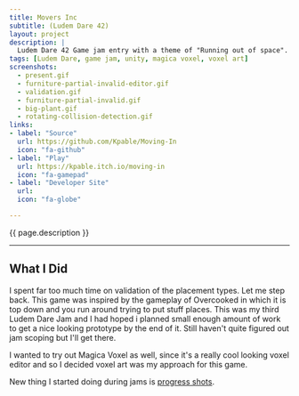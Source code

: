 ```yaml
---
title: Movers Inc
subtitle: (Ludem Dare 42)
layout: project
description: |
  Ludem Dare 42 Game jam entry with a theme of "Running out of space". An Overcooked inspired prototype in which you continuously get incoming packages and have to place as much as you can in the apartment.
tags: [Ludem Dare, game jam, unity, magica voxel, voxel art]
screenshots:
  - present.gif
  - furniture-partial-invalid-editor.gif
  - validation.gif
  - furniture-partial-invalid.gif
  - big-plant.gif
  - rotating-collision-detection.gif
links:
- label: "Source"
  url: https://github.com/Kpable/Moving-In
  icon: "fa-github"
- label: "Play"
  url: https://kpable.itch.io/moving-in
  icon: "fa-gamepad"
- label: "Developer Site"
  url: 
  icon: "fa-globe"

---
```


<!-- Description -->
{{ page.description }}

---

## What I Did

I spent far too much time on validation of the placement types. Let me step back. This game was inspired by the gameplay of Overcooked in which it is top down and you run around trying to put stuff places. This was my third Ludem Dare Jam and I had hoped i planned small enough amount of work to get a nice looking prototype by the end of it. Still haven't quite figured out jam scoping but I'll get there. 

I wanted to try out Magica Voxel as well, since it's a really cool looking voxel editor and so I decided voxel art was my approach for this game. 

New thing I started doing during jams is [progress shots](https://github.com/Kpable/LDJam42/blob/develop/Screenshots/Display.md). 
